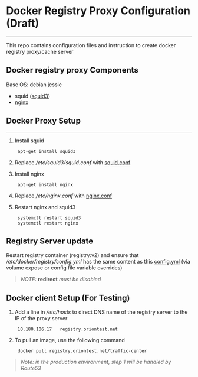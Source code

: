 
# Docker Registry Proxy Configuration (Draft)
----

This repo contains configuration files and instruction to create docker registry proxy/cache server



## Docker registry proxy Components
Base OS: debian jessie

* squid ([squid3](http://http://www.squid-cache.org/))
* [nginx](http://nginx.org/en/)

## Docker Proxy Setup
----

1. Install squid

        apt-get install squid3


2. Replace */etc/squid3/squid.conf* with [squid.conf](https://github.com/songkamongkol/orion-salt/blob/corp/squid.conf)


3. Install nginx
        
        apt-get install nginx

4. Replace */etc/nginx.conf* with [nginx.conf](https://github.com/songkamongkol/orion-salt/blob/corp/nginx.conf)

5. Restart nginx and squid3

        systemctl restart squid3
        systemctl restart nginx


## Registry Server update
Restart registry container (registry:v2) and ensure that */etc/docker/registry/config.yml* has the same content as this [config.yml](https://github.com/songkamongkol/orion-salt/blob/corp/config.yml) (via volume expose or config file variable overrides) 

>*NOTE:* **redirect** *must be disabled*

## Docker client Setup (For Testing)
1. Add a line in */etc/hosts* to direct DNS name of the registry server to the IP of the proxy server 

        10.180.106.17   registry.oriontest.net


2. To pull an image, use the following command

        docker pull registry.oriontest.net/traffic-center

>*Note: in the production environment, step 1 will be handled by Route53*
